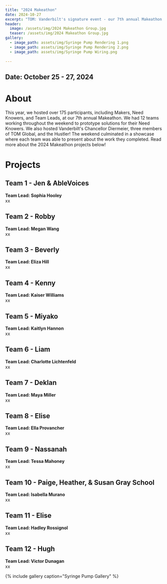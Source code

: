 ```yaml
---
title: "2024 Makeathon"
date: 2024-10-27
excerpt: "TOM: Vanderbilt's signature event - our 7th annual Makeathon."
header:
  image: /assets/img/2024 Makeathon Group.jpg
  teaser: /assets/img/2024 Makeathon Group.jpg
gallery:
  - image_path: assets/img/Syringe Pump Rendering 1.png
  - image_path: assets/img/Syringe Pump Rendering 2.png
  - image_path: assets/img/Syringe Pump Wiring.png
   
---
```


## Date: October 25 - 27, 2024<br>

# About

This year, we hosted over 175 participants, including Makers, Need Knowers, and Team Leads, at our 7th annual Makeathon. We had 12 teams working throughout the weekend to prototype solutions for their Need Knowers. We also hosted Vanderbilt's Chancellor Diermeier, three members of TOM Global, and the Hustler! The weekend culminated in a showcase where each team was able to present about the work they completed. Read more about the 2024 Makeathon projects below!

# Projects

## Team 1 - Jen & AbleVoices

**Team Lead: Sophia Hooley**<br>
xx


## Team 2 - Robby

**Team Lead: Megan Wang**<br>
xx


## Team 3 - Beverly

**Team Lead: Eliza Hill**<br>
xx

## Team 4 - Kenny

**Team Lead: Kaiser Williams**<br>
xx


## Team 5 - Miyako

**Team Lead: Kaitlyn Hannon**<br>
xx


## Team 6 - Liam

**Team Lead: Charlotte Lichtenfeld**<br>
xx


## Team 7 - Deklan

**Team Lead: Maya Miller**<br>
xx


## Team 8 - Elise

**Team Lead: Ella Provancher**<br>
xx


## Team 9 - Nassanah

**Team Lead: Tessa Mahoney**<br>
xx


## Team 10 - Paige, Heather, & Susan Gray School

**Team Lead: Isabella Murano**<br>
xx


## Team 11 - Elise

**Team Lead: Hadley Rossignol**<br>
xx


## Team 12 - Hugh

**Team Lead: Victor Dunagan**<br>
xx



{% include gallery caption="Syringe Pump Gallery" %}

